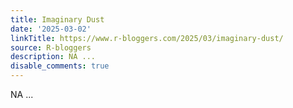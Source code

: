 ```yaml
---
title: Imaginary Dust
date: '2025-03-02'
linkTitle: https://www.r-bloggers.com/2025/03/imaginary-dust/
source: R-bloggers
description: NA ...
disable_comments: true
---
```

NA ...